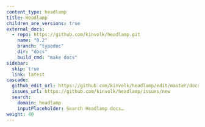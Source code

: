 ```yaml
---
content_type: headlamp
title: Headlamp
children_are_versions: true
external_docs:
  - repo: https://github.com/kinvolk/headlamp.git
    name: "0.2"
    branch: "typedoc"
    dir: "docs"
    build_cmd: "make docs"
sidebar:
  skip: true
  link: latest
cascade:
  github_edit_url: https://github.com/kinvolk/headlamp/edit/master/docs
  issues_url: https://github.com/kinvolk/headlamp/issues/new
  search:
    domain: headlamp
    inputPlaceholder: Search Headlamp docs…
weight: 40
---
```

